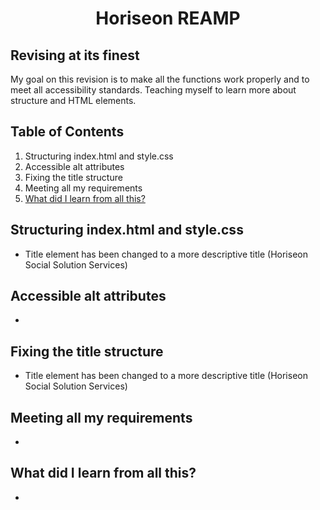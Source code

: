 <h1 align="center"> Horiseon REAMP </h1>

## Revising at its finest

My goal on this revision is to make all the functions work properly and to meet all accessibility standards. Teaching       myself to learn more about structure and HTML elements. 

## Table of Contents
<ol>
    <li> Structuring index.html and style.css </li>
    <li> Accessible alt attributes </li>
    <li> Fixing the title structure </li>
    <li> Meeting all my requirements </li>
    <li><a href="#learn"> What did I learn from all this? </a></li>
</ol>

## Structuring index.html and style.css

* Title element has been changed to a more descriptive title (Horiseon Social Solution Services)

## Accessible alt attributes

* 

## Fixing the title structure

* Title element has been changed to a more descriptive title (Horiseon Social Solution Services)

## Meeting all my requirements

* 

## <div class="learn"> What did I learn from all this? </div>

* 